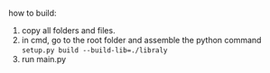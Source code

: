 how to build:
1. copy all folders and files.
2. in cmd, go to the root folder and assemble the python command ```setup.py build --build-lib=./libraly```
3. run main.py
